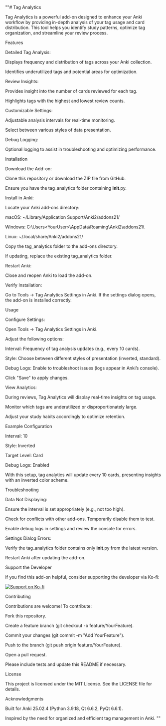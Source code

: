 ""# Tag Analytics

Tag Analytics is a powerful add-on designed to enhance your Anki workflow by providing in-depth analysis of your tag usage and card distribution. This tool helps you identify study patterns, optimize tag organization, and streamline your review process.

Features

Detailed Tag Analysis:

Displays frequency and distribution of tags across your Anki collection.

Identifies underutilized tags and potential areas for optimization.

Review Insights:

Provides insight into the number of cards reviewed for each tag.

Highlights tags with the highest and lowest review counts.

Customizable Settings:

Adjustable analysis intervals for real-time monitoring.

Select between various styles of data presentation.

Debug Logging:

Optional logging to assist in troubleshooting and optimizing performance.

Installation

Download the Add-on:

Clone this repository or download the ZIP file from GitHub.

Ensure you have the tag_analytics folder containing __init__.py.

Install in Anki:

Locate your Anki add-ons directory:

macOS: ~/Library/Application Support/Anki2/addons21/

Windows: C:\Users\<YourUser>\AppData\Roaming\Anki2\addons21\

Linux: ~/.local/share/Anki2/addons21/

Copy the tag_analytics folder to the add-ons directory.

If updating, replace the existing tag_analytics folder.

Restart Anki:

Close and reopen Anki to load the add-on.

Verify Installation:

Go to Tools → Tag Analytics Settings in Anki. If the settings dialog opens, the add-on is installed correctly.

Usage

Configure Settings:

Open Tools → Tag Analytics Settings in Anki.

Adjust the following options:

Interval: Frequency of tag analysis updates (e.g., every 10 cards).

Style: Choose between different styles of presentation (inverted, standard).

Debug Logs: Enable to troubleshoot issues (logs appear in Anki’s console).

Click "Save" to apply changes.

View Analytics:

During reviews, Tag Analytics will display real-time insights on tag usage.

Monitor which tags are underutilized or disproportionately large.

Adjust your study habits accordingly to optimize retention.

Example Configuration

Interval: 10

Style: Inverted

Target Level: Card

Debug Logs: Enabled

With this setup, tag analytics will update every 10 cards, presenting insights with an inverted color scheme.

Troubleshooting

Data Not Displaying:

Ensure the interval is set appropriately (e.g., not too high).

Check for conflicts with other add-ons. Temporarily disable them to test.

Enable debug logs in settings and review the console for errors.

Settings Dialog Errors:

Verify the tag_analytics folder contains only __init__.py from the latest version.

Restart Anki after updating the add-on.

Support the Developer

If you find this add-on helpful, consider supporting the developer via Ko-fi:

[![Support on Ko-fi](https://ko-fi.com/img/githubbutton_sm.svg)](https://ko-fi.com/mbrockman1)

Contributing

Contributions are welcome! To contribute:

Fork this repository.

Create a feature branch (git checkout -b feature/YourFeature).

Commit your changes (git commit -m "Add YourFeature").

Push to the branch (git push origin feature/YourFeature).

Open a pull request.

Please include tests and update this README if necessary.

License

This project is licensed under the MIT License. See the LICENSE file for details.

Acknowledgments

Built for Anki 25.02.4 (Python 3.9.18, Qt 6.6.2, PyQt 6.6.1).

Inspired by the need for organized and efficient tag management in Anki.
""

